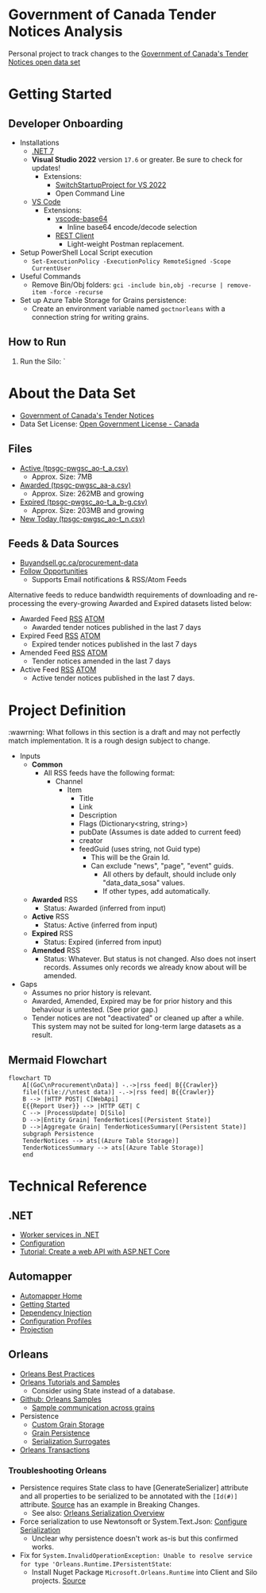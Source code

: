 # Government of Canada Tender Notices Analysis

Personal project to track changes to the [Government of Canada's Tender Notices open data set](https://open.canada.ca/data/en/dataset/ffd38960-1853-4c19-ba26-e50bea2cb2d5)

# Getting Started

## Developer Onboarding

* Installations
  * [.NET 7](https://dotnet.microsoft.com/en-us/download/dotnet/7.0)
  * **Visual Studio 2022** version `17.6` or greater. Be sure to check for updates!
    * Extensions:
      * [SwitchStartupProject for VS 2022](https://marketplace.visualstudio.com/items?itemName=vs-publisher-141975.SwitchStartupProjectForVS2022)
      * Open Command Line
  * [VS Code](https://code.visualstudio.com/Download)
    * Extensions:
      * [vscode-base64](https://marketplace.visualstudio.com/items?itemName=adamhartford.vscode-base64)
        * Inline base64 encode/decode selection
      * [REST Client](https://marketplace.visualstudio.com/items?itemName=humao.rest-client)
        * Light-weight Postman replacement.
* Setup PowerShell Local Script execution
  * `Set-ExecutionPolicy -ExecutionPolicy RemoteSigned -Scope CurrentUser`
* Useful Commands
  * Remove Bin/Obj folders: `gci -include bin,obj -recurse | remove-item -force -recurse`
* Set up Azure Table Storage for Grains persistence:
  * Create an environment variable named `goctnorleans` with a connection string for writing grains.

## How to Run

1. Run the Silo: `

# About the Data Set

* [Government of Canada's Tender Notices](https://open.canada.ca/data/en/dataset/ffd38960-1853-4c19-ba26-e50bea2cb2d5)
* Data Set License: [Open Government License - Canada](https://open.canada.ca/en/open-government-licence-canada)

## Files

* [Active (tpsgc-pwgsc_ao-t_a.csv)](https://buyandsell.gc.ca/procurement-data/csv/tender/active)
  * Approx. Size: 7MB
* [Awarded (tpsgc-pwgsc_aa-a.csv)](https://buyandsell.gc.ca/procurement-data/csv/award/all)
  * Approx. Size: 262MB and growing
* [Expired (tpsgc-pwgsc_ao-t_a_b-g.csv)](https://buyandsell.gc.ca/procurement-data/csv/tender/expired)
  * Approx. Size: 203MB and growing
* [New Today (tpsgc-pwgsc_ao-t_n.csv)](https://buyandsell.gc.ca/procurement-data/csv/tender/new-today)

## Feeds & Data Sources

* [Buyandsell.gc.ca/procurement-data](https://buyandsell.gc.ca/procurement-data/)
* [Follow Opportunities](https://buyandsell.gc.ca/procurement-data/tenders/follow-opportunities)
  * Supports Email notifications & RSS/Atom Feeds

Alternative feeds to reduce bandwidth requirements of downloading and re-processing the every-growing Awarded and Expired datasets listed below:

* Awarded Feed [RSS](https://buyandsell.gc.ca/procurement-data/feed?dds_facet_date_published=NOW/DAY-7DAYS%20TO%20NOW/DAY%2B86399999MILLISECONDS&sm_facet_procurement_data=data_data_tender_award&ss_language=en&rss_atom_title=%7B%22sm_facet_procurement_data%22%3A%5B%22data_data_tender_award%22%5D%2C%22dds_facet_date_published%22%3A%5B%22dds_facet_date_published_7day%22%5D%7D) [ATOM](https://buyandsell.gc.ca/procurement-data/feed/atom?dds_facet_date_published=NOW/DAY-7DAYS%20TO%20NOW/DAY%2B86399999MILLISECONDS&sm_facet_procurement_data=data_data_tender_award&ss_language=en&rss_atom_title=%7B%22sm_facet_procurement_data%22%3A%5B%22data_data_tender_award%22%5D%2C%22dds_facet_date_published%22%3A%5B%22dds_facet_date_published_7day%22%5D%7D)
  * Awarded tender notices published in the last 7 days
* Expired Feed [RSS](https://buyandsell.gc.ca/procurement-data/feed?dds_facet_date_published=NOW/DAY-7DAYS%20TO%20NOW/DAY%2B86399999MILLISECONDS&ss_publishing_status=SDS-SS-006&sm_facet_procurement_data=%28tender_notice%20AND%20data_data_tender_notice%29&ss_language=en&rss_atom_title=%7B%22sm_facet_procurement_data%22%3A%5B%22tender_notice%22%2C%22data_data_tender_notice%22%5D%2C%22ss_publishing_status%22%3A%5B%22SDS-SS-006%22%5D%2C%22dds_facet_date_published%22%3A%5B%22dds_facet_date_published_7day%22%5D%7D) [ATOM](https://buyandsell.gc.ca/procurement-data/feed/atom?dds_facet_date_published=NOW/DAY-7DAYS%20TO%20NOW/DAY%2B86399999MILLISECONDS&ss_publishing_status=SDS-SS-006&sm_facet_procurement_data=%28tender_notice%20AND%20data_data_tender_notice%29&ss_language=en&rss_atom_title=%7B%22sm_facet_procurement_data%22%3A%5B%22tender_notice%22%2C%22data_data_tender_notice%22%5D%2C%22ss_publishing_status%22%3A%5B%22SDS-SS-006%22%5D%2C%22dds_facet_date_published%22%3A%5B%22dds_facet_date_published_7day%22%5D%7D)
  * Expired tender notices published in the last 7 days
* Amended Feed [RSS](https://buyandsell.gc.ca/procurement-data/feed?dds_facet_date_amended=NOW/DAY-7DAYS%20TO%20NOW/DAY%2B86399999MILLISECONDS&sm_facet_procurement_data=%28tender_notice%20AND%20data_data_tender_notice%29&ss_language=en&rss_atom_title=%7B%22sm_facet_procurement_data%22%3A%5B%22tender_notice%22%2C%22data_data_tender_notice%22%5D%2C%22dds_facet_date_amended%22%3A%5B%22dds_facet_date_amended_7day%22%5D%7D) [ATOM](https://buyandsell.gc.ca/procurement-data/feed/atom?dds_facet_date_amended=NOW/DAY-7DAYS%20TO%20NOW/DAY%2B86399999MILLISECONDS&sm_facet_procurement_data=%28tender_notice%20AND%20data_data_tender_notice%29&ss_language=en&rss_atom_title=%7B%22sm_facet_procurement_data%22%3A%5B%22tender_notice%22%2C%22data_data_tender_notice%22%5D%2C%22dds_facet_date_amended%22%3A%5B%22dds_facet_date_amended_7day%22%5D%7D)
  * Tender notices amended in the last 7 days
* Active Feed [RSS](https://buyandsell.gc.ca/procurement-data/feed?dds_facet_date_published=NOW/DAY-7DAYS%20TO%20NOW/DAY%2B86399999MILLISECONDS&ss_publishing_status=SDS-SS-005&sm_facet_procurement_data=%28tender_notice%20AND%20data_data_tender_notice%29&ss_language=en&rss_atom_title=%7B%22sm_facet_procurement_data%22%3A%5B%22tender_notice%22%2C%22data_data_tender_notice%22%5D%2C%22dds_facet_date_published%22%3A%5B%22dds_facet_date_published_7day%22%5D%2C%22ss_publishing_status%22%3A%5B%22SDS-SS-005%22%5D%7D) [ATOM](https://buyandsell.gc.ca/procurement-data/feed/atom?dds_facet_date_published=NOW/DAY-7DAYS%20TO%20NOW/DAY%2B86399999MILLISECONDS&ss_publishing_status=SDS-SS-005&sm_facet_procurement_data=%28tender_notice%20AND%20data_data_tender_notice%29&ss_language=en&rss_atom_title=%7B%22sm_facet_procurement_data%22%3A%5B%22tender_notice%22%2C%22data_data_tender_notice%22%5D%2C%22dds_facet_date_published%22%3A%5B%22dds_facet_date_published_7day%22%5D%2C%22ss_publishing_status%22%3A%5B%22SDS-SS-005%22%5D%7D)
  * Active tender notices published in the last 7 days.


# Project Definition

:wawrning: What follows in this section is a draft and may not perfectly match implementation. It is a rough design subject to change.

* Inputs
  * **Common**
    * All RSS feeds have the following format:
      * Channel
        * Item
          * Title
          * Link
          * Description
          * Flags (Dictionary<string, string>)
          * pubDate (Assumes is date added to current feed)
          * creator
          * feedGuid (uses string, not Guid type)
            * This will be the Grain Id.
            * Can exclude "news", "page", "event" guids.
              * All others by default, should include only "data_data_sosa" values.
              * If other types, add automatically.
  * **Awarded** RSS
    * Status: Awarded (inferred from input)
  * **Active** RSS
    * Status: Active (inferred from input)
  * **Expired** RSS
    * Status: Expired (inferred from input)
  * **Amended** RSS
    * Status: Whatever. But status is not changed. Also does not insert records. Assumes only records we already know about will be amended.
* Gaps
  * Assumes no prior history is relevant.
  * Awarded, Amended, Expired may be for prior history and this behaviour is untested. (See prior gap.)
  * Tender notices are not "deactivated" or cleaned up after a while. This system may not be suited for long-term large datasets as a result.

## Mermaid Flowchart

```mermaid
flowchart TD
    A[(GoC\nProcurement\nData)] -.->|rss feed| B{{Crawler}}
    file[(file://\ntest data)] -.->|rss feed| B{{Crawler}}
    B --> |HTTP POST| C[WebApi]
    E{{Report User}} --> |HTTP GET| C
    C --> |ProcessUpdate| D[Silo]
    D -->|Entity Grain| TenderNotices[(Persistent State)]
    D -->|Aggregate Grain| TenderNoticesSummary[(Persistent State)]
    subgraph Persistence
    TenderNotices --> ats[(Azure Table Storage)]
    TenderNoticesSummary --> ats[(Azure Table Storage)]
    end
```


# Technical Reference

## .NET

* [Worker services in .NET](https://learn.microsoft.com/en-us/dotnet/core/extensions/workers?pivots=dotnet-7-0)
* [Configuration](https://learn.microsoft.com/en-us/dotnet/core/extensions/configuration)
* [Tutorial: Create a web API with ASP.NET Core](https://learn.microsoft.com/en-us/aspnet/core/tutorials/first-web-api?view=aspnetcore-7.0&tabs=visual-studio)

## Automapper

* [Automapper Home](https://automapper.org/)
* [Getting Started](https://docs.automapper.org/en/latest/Getting-started.html)
* [Dependency Injection](https://docs.automapper.org/en/latest/Dependency-injection.html)
* [Configuration Profiles](https://docs.automapper.org/en/latest/Configuration.html#profile-instances)
* [Projection](https://docs.automapper.org/en/latest/Projection.html)

## Orleans

* [Orleans Best Practices](https://learn.microsoft.com/en-us/dotnet/orleans/resources/best-practices)
* [Orleans Tutorials and Samples](https://learn.microsoft.com/en-us/dotnet/orleans/tutorials-and-samples/tutorial-1?source=recommendations)
  * Consider using State instead of a database.
* [Github: Orleans Samples](https://github.com/dotnet/samples/blob/main/orleans/)
  * [Sample communication across grains](https://github.com/dotnet/samples/blob/main/orleans/TicTacToe/Grains/GameGrain.cs)
* Persistence
  * [Custom Grain Storage](https://learn.microsoft.com/en-us/dotnet/orleans/tutorials-and-samples/custom-grain-storage?pivots=orleans-7-0)
  * [Grain Persistence](https://learn.microsoft.com/en-us/dotnet/orleans/grains/grain-persistence/?pivots=orleans-7-0)
  * [Serialization Surrogates](https://learn.microsoft.com/en-us/dotnet/orleans/host/configuration-guide/serialization?pivots=orleans-7-0#surrogates-for-serializing-foreign-types)
* [Orleans Transactions](https://learn.microsoft.com/en-us/dotnet/orleans/grains/transactions)

### Troubleshooting Orleans

* Persistence requires State class to have [GenerateSerializer] attribute and all properties to be serialized to be annotated with the `[Id(#)]` attribute. [Source](https://github.com/dotnet/orleans/releases/tag/v4.0.0-preview1) has an example in Breaking Changes.
  * See also: [Orleans Serialization Overview](https://learn.microsoft.com/en-us/dotnet/orleans/host/configuration-guide/serialization?pivots=orleans-7-0#use-orleans-serialization)
* Force serialization to use Newtonsoft or System.Text.Json: [Configure Serialization](https://learn.microsoft.com/en-us/dotnet/orleans/host/configuration-guide/serialization-configuration?pivots=orleans-7-0)
  * Unclear why persistence doesn't work as-is but this confirmed works.
* Fix for `System.InvalidOperationException: Unable to resolve service for type 'Orleans.Runtime.IPersistentState`:
  * Install Nuget Package `Microsoft.Orleans.Runtime` into Client and Silo projects. [Source](https://github.com/dotnet/orleans/issues/8178)

